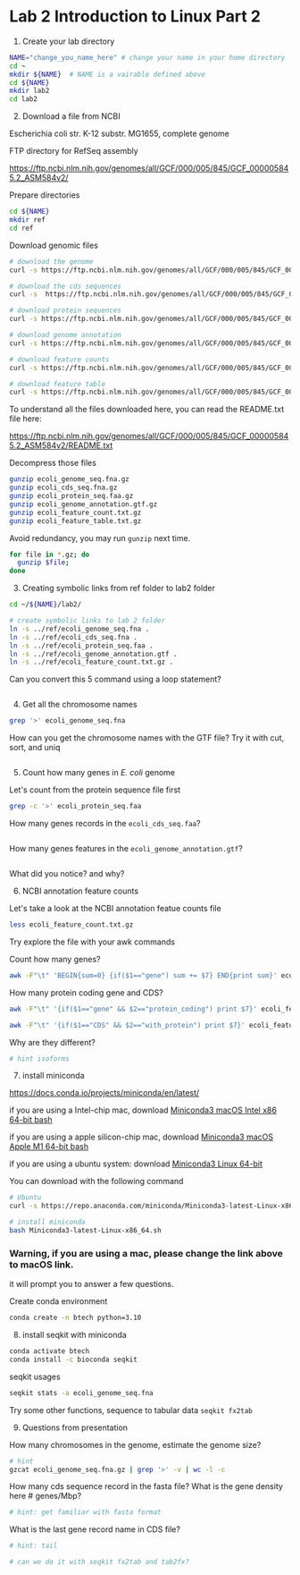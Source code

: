 # Lab 2 Introduction to Linux Part 2

1. Create your lab directory

```sh
NAME="change_you_name_here" # change your name in your home directory
cd ~
mkdir ${NAME}  # NAME is a vairable defined above
cd ${NAME}
mkdir lab2
cd lab2
```



2. Download a file from NCBI

Escherichia coli str. K-12 substr. MG1655, complete genome

FTP directory for RefSeq assembly

https://ftp.ncbi.nlm.nih.gov/genomes/all/GCF/000/005/845/GCF_000005845.2_ASM584v2/

Prepare directories

```sh
cd ${NAME}
mkdir ref
cd ref
```

Download genomic files 

```sh
# download the genome
curl -s https://ftp.ncbi.nlm.nih.gov/genomes/all/GCF/000/005/845/GCF_000005845.2_ASM584v2/GCF_000005845.2_ASM584v2_genomic.fna.gz -o ecoli_genome_seq.fna.gz

# download the cds sequences
curl -s  https://ftp.ncbi.nlm.nih.gov/genomes/all/GCF/000/005/845/GCF_000005845.2_ASM584v2/GCF_000005845.2_ASM584v2_cds_from_genomic.fna.gz -o ecoli_cds_seq.fna.gz

# download protein sequences
curl -s https://ftp.ncbi.nlm.nih.gov/genomes/all/GCF/000/005/845/GCF_000005845.2_ASM584v2/GCF_000005845.2_ASM584v2_protein.faa.gz -o ecoli_protein_seq.faa.gz

# download genome annotation
curl -s https://ftp.ncbi.nlm.nih.gov/genomes/all/GCF/000/005/845/GCF_000005845.2_ASM584v2/GCF_000005845.2_ASM584v2_genomic.gtf.gz -o ecoli_genome_annotation.gtf.gz

# download feature counts
curl -s https://ftp.ncbi.nlm.nih.gov/genomes/all/GCF/000/005/845/GCF_000005845.2_ASM584v2/GCF_000005845.2_ASM584v2_feature_count.txt.gz -o ecoli_feature_count.txt.gz

# download feature table
curl -s https://ftp.ncbi.nlm.nih.gov/genomes/all/GCF/000/005/845/GCF_000005845.2_ASM584v2/GCF_000005845.2_ASM584v2_feature_table.txt.gz -o ecoli_feature_table.txt.gz
```

To understand all the files downloaded here, you can read the README.txt file here:

https://ftp.ncbi.nlm.nih.gov/genomes/all/GCF/000/005/845/GCF_000005845.2_ASM584v2/README.txt



Decompress those files

```sh
gunzip ecoli_genome_seq.fna.gz
gunzip ecoli_cds_seq.fna.gz
gunzip ecoli_protein_seq.faa.gz
gunzip ecoli_genome_annotation.gtf.gz
gunzip ecoli_feature_count.txt.gz
gunzip ecoli_feature_table.txt.gz
```

Avoid redundancy, you may run `gunzip` next time. 

```sh
for file in *.gz; do 
  gunzip $file; 
done
```



3. Creating symbolic links from ref folder to lab2 folder

```sh
cd ~/${NAME}/lab2/

# create symbolic links to lab 2 folder
ln -s ../ref/ecoli_genome_seq.fna .
ln -s ../ref/ecoli_cds_seq.fna .
ln -s ../ref/ecoli_protein_seq.faa .
ln -s ../ref/ecoli_genome_annotation.gtf .
ln -s ../ref/ecoli_feature_count.txt.gz .
```

Can you convert this 5 command using a loop statement?

```sh
```



4. Get all the chromosome names

```sh
grep '>' ecoli_genome_seq.fna
```

How can you get the chromosome names with the GTF file? Try it with cut, sort, and uniq

```sh
```



5. Count how many genes in *E. coli* genome

Let's count from the protein sequence file first

```sh
grep -c '>' ecoli_protein_seq.faa
```

How many genes records in the `ecoli_cds_seq.faa`?

```sh

```

How many genes features in the `ecoli_genome_annotation.gtf`?

```sh
```



What did you notice? and why?



6. NCBI annotation feature counts

Let's take a look at the NCBI annotation featue counts file

```sh
less ecoli_feature_count.txt.gz
```

Try explore the file with your awk commands



Count how many genes?

```sh
awk -F"\t" 'BEGIN{sum=0} {if($1=="gene") sum += $7} END{print sum}' ecoli_feature_count.txt
```

How many protein coding gene and CDS?

```sh
awk -F"\t" '{if($1=="gene" && $2=="protein_coding") print $7}' ecoli_feature_count.txt

awk -F"\t" '{if($1=="CDS" && $2=="with_protein") print $7}' ecoli_feature_count.txt
```

Why are they different? 

```sh
# hint isoforms

```





7. install miniconda

https://docs.conda.io/projects/miniconda/en/latest/

if you are using a Intel-chip mac, download [Miniconda3 macOS Intel x86 64-bit bash](https://repo.anaconda.com/miniconda/Miniconda3-latest-MacOSX-x86_64.sh)

if you are using a apple silicon-chip mac, download [ Miniconda3 macOS Apple M1 64-bit bash](https://repo.anaconda.com/miniconda/Miniconda3-latest-MacOSX-arm64.sh)

if you are using a ubuntu system: download [Miniconda3 Linux 64-bit](https://repo.anaconda.com/miniconda/Miniconda3-latest-Linux-x86_64.sh)

You can download with the following command

```sh
# Ubuntu
curl -s https://repo.anaconda.com/miniconda/Miniconda3-latest-Linux-x86_64.sh -o Miniconda3-latest-Linux-x86_64.sh

# install miniconda
bash Miniconda3-latest-Linux-x86_64.sh
```

### Warning, if you are using a mac, please change the link above to macOS link.



it will prompt you to answer a few questions. 



Create conda environment

```sh
conda create -n btech python=3.10
```



8. install seqkit with miniconda

```sh
conda activate btech
conda install -c bioconda seqkit
```



seqkit usages

```sh
seqkit stats -a ecoli_genome_seq.fna
```



Try some other functions, sequence to tabular data `seqkit fx2tab`



9. Questions from presentation

How many chromosomes in the genome, estimate the genome size?

```sh
# hint
gzcat ecoli_genome_seq.fna.gz | grep '>' -v | wc -l -c
```

How many cds sequence record in the fasta file? What is the gene density here # genes/Mbp?

```sh
# hint: get familiar with fasta format
```

What is the last gene record name in CDS file?

```sh
# hint: tail

# can we do it with seqkit fx2tab and tab2fx?
```

